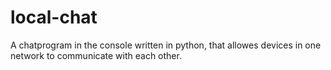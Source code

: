 # local-chat
A chatprogram in the console written in python, that allowes devices in one network to communicate with each other.
